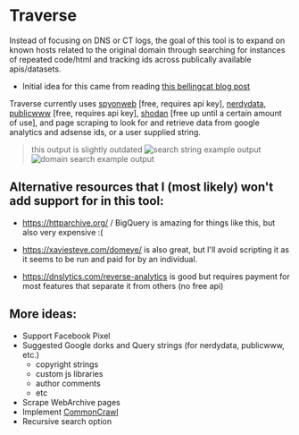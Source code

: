 # Traverse
Instead of focusing on DNS or CT logs, the goal of this tool is to expand on known hosts related to the original domain through searching for instances of repeated code/html and tracking ids across publically available apis/datasets.

* Initial idea for this came from reading [this bellingcat blog post](https://www.bellingcat.com/resources/how-tos/2015/07/23/unveiling-hidden-connections-with-google-analytics-ids/)

Traverse currently uses [spyonweb](http://www.spyonweb.com/) [free, requires api key], [nerdydata](https://www.nerdydata.com/), [publicwww](https://publicwww.com) [free, requires api key], [shodan](https://www.shodan.io/) [free up until a certain amount of use], and page scraping to look for and retrieve data from google analytics and adsense ids, or a user supplied string.

> this output is slightly outdated
![search string example output](https://i.imgur.com/V9FIp8D.png)
![domain search example output](https://i.imgur.com/3IOu3Qt.png)

## Alternative resources that I (most likely) won't add support for in this tool:

* https://httparchive.org/ / BigQuery is amazing for things like this, but also very expensive :(

* https://xaviesteve.com/domeye/ is also great, but I'll avoid scripting it as it seems to be run and paid for by an individual.

* https://dnslytics.com/reverse-analytics is good but requires payment for most features that separate it from others (no free api)

## More ideas: 
* Support Facebook Pixel
* Suggested Google dorks and Query strings (for nerdydata, publicwww, etc.)
    * copyright strings
    * custom js libraries
    * author comments
    * etc
* Scrape WebArchive pages
* Implement [CommonCrawl](http://commoncrawl.org/)
* Recursive search option